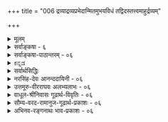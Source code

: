 +++
title = "006 द्रव्याद्रव्यप्रभेदान्मितमुभयविधं तद्विदस्तत्त्वमाहुर्द्रव्यम्"

+++
<details><summary>मूलम्</summary>

द्रव्याद्रव्यप्रभेदान्मितमुभयविधं तद्विदस्तत्त्वमाहुर्द्रव्यं द्वेधा विभक्तं जडमजडमिति प्राच्यमव्यक्तकालौ ।  
अन्त्यं प्रत्यक् पराक् च प्रथममुभयधा तत्र जीवेशभेदान्नित्या भूतिर्मतिश्चेत्यपरमिह जडामादिमां केचिदाहुः ॥ ६ ॥
</details>

<details><summary>सर्वाङ्कषा - ६</summary>

'उद्देशो लक्षणं परीक्षा च' इत्युक्तक्रमेण प्रथममुद्देशमाहद्रव्येत्यादिना । नाम्ना पदार्थसंकीर्तनम् उद्देशः । तस्य विभागपूर्वकत्वाद्विभागमाह - द्रव्येत्यादि । **तद्विदः** = तत्त्वविदः, तत्त्वं द्रव्याद्रव्यभेदात् उभयविधं **मितं** = प्रमितम् आहुः । तत्र द्रव्यं जडम्, अजडम् इति द्वेधा विभक्तम् । तत्र **प्राच्यम्** = आद्यम् तत्त्वार (अबाधितं वस्तु) 

द्रव्यम् (अवस्थाश्रयः) 

जडम् ( परत एव भासमानत्वम्) 

प्रकृतिः 

कालः 

अजडम् ( स्वतो भासमानत्वम्) 

प्रत्यक् 

पराक् 

(स्वस्मै भासमानत्वम्) (परस्मा एव भासमानत्वम्) 

जीवः ईश्वरः नित्यविभूतिः धर्मभूतज्ञानम् 

अद्रव्यम् (द्रव्याश्रितम्) 

सत्त्वम्, रज, तमः, शब्दः, स्पर्शः, रूपम्, 

रसः, गन्धः, संयोगः, शक्तिः 



[[10]]

अन्त्यं प्रत्यक् पराक् च प्रथममुभयधा तत्र जीवेशभेदात् 

नित्या भूतिर्मतिश्चेत्यपरमिह जडामादिमां केचिदाहुः ॥6॥ 

जडद्रव्यम् **अव्यक्तकालौ=अव्यक्तम्** = प्रकृतिः, कालश्च इति द्वेधा विभक्तम् । **अन्त्यम्** =अजडं द्रव्येभ् प्रत्यक् पराक् इति द्वेधा विभक्तम् । **प्रथमम्** = प्रत्यक् द्रव्यंम् **जीवेशभेदात्** = जीवः ईश्वरः इति भेदात् उभयथा विभक्तम्। **अपरं** = पराक् द्रव्यंम् नित्या भूतिः **मतिश्चेति** = 'नित्यविभूतिः ' 'धर्मभूतज्ञानम्' इति द्वेधा विभक्तम् । इह पराग्विषये, केचित् एकदेशिनः **आदिमाम्** = 'नित्या भूतिर्मतिश्चेत्यत्र आदिमांम् नित्यविभूतिं जडामाहुः । वस्तुतस्तु सा अजडैव । एतत्तत्त्वं स्वावसरे ( नायक. 62) विस्तरेण भविष्यति ॥ 

ननु कोऽयं विभागः 'द्रव्यम्, अद्रव्यम्' इति । एवं सति 'घटः, घटभिन्नश्चेति पदार्थो द्विविधः ' इत्यपि विभक्तुं शक्यम् । अतोऽकिञ्चित्करोऽयं विभागः (सा. वि.) इति चेत्, सहस्रसंवत्सरेभ्यः पूर्वतनां स्थितिं न जानन्नधिक्षिपसि त्वम् । देवेन स्वयं वृतैरप्याचायैरभिर्न नूतनः कश्चित्सिद्धान्तः प्रवर्तितः, किन्तु भगवद्रामानुजसिद्धान्तस्यैव स्थूणानिखनवत्स्थापनं कृतम् । भगवद्रामानुजैरपि न नूतनस्सिद्धान्तः प्राकाशि। प्राचीनं वृत्तिकारमतमेव नाथमुन्यादिसंमतं पुनः स्थापितम् । हैतुकैः किल बौद्धैः, तदनुयायिभिः निर्विशेषवादिभिश्च 'व्यासो हासपदीकृतः परिहृतः प्राचेतसचेतसः क्षिप्तः केलिशुकः शुकस्स च मुधा बाधाय बोधायनः ' ( यति. 65 ) इत्युक्तरीत्या श्रुतिस्मृतीतिहासपुराणादयो ग्रन्थाः भगवद्भभक्तिवर्धकाः अर्थशून्याः कृताः । सविशेषवादस्थापनार्थमेवागतं शारीरकसूत्रप्रस्थानमपि निर्विशेषपरं व्याख्यातम् । परमात्मनः गुणविग्रहविभूतयो निरस्ताः । निर्गुणत्वात् स्तुतिर्नष्टा, निराकारत्वात् ध्यानार्चनादिकं गतम्, निर्विशेषत्वात् भगवतो दयावात्सल्यादिकमुत्सारितम् । अतः जगदेव मार्गालाभात् दिग्भ्रान्तं यदाभूत्, तदा निर्विशेषवादप्रतिकोटितया सविशेषवादः सुदृढं स्थापनीयोऽभूत् । एतदर्थमेव श्रीभाष्यमवतारितं भगवद्रामानुजमुनिभिः । श्रीभाष्यस्य परमोद्देशः सविशेषवादस्थापनमेव । अत एव तैः स्वनिर्याणसमये श्रीभाष्याध्ययनाध्यापनमेव स्वशिष्यैः प्रथमकर्तव्यतयाऽऽदिष्टमिति तदीयचरित्रे प्राचीनैः स्पष्टमुदलेखि । एवं भगवद्रामानुजैस्सविशेषवादस्थापनेऽपि तत्समनन्तरकाल एव निस्तुलानामपौरुषेयवाणीनां बौद्धागमानां चाविशेषमेव पश्यता ज्ञानविज्ञानभेदमजानता बौद्धवासनावासितचेतसा केवलहैतुकेन खण्डनकारेण भस्मीकृते सर्वस्मिन्, वेदमार्ग एवार्थशून्ये सञ्जाते, केवलं श्रीभाष्यपठनेन को वा लाभः स्यात्! अतः प्रथमं भगवतः दयावात्सल्यादिकल्याणगुणेषु, ध्यानार्चनप्रणामाद्याचारेषु, भगवद्दिव्यमङ्गलमूर्तिषु च यदि श्रद्धापूर्विका मतिरावश्यकी, तर्हि 'ब्रह्म न निर्विशेषम्, किन्तु सविशेषमेव ' इति ब्रह्मणः सविशेषत्ववादः प्रथममाश्रयणीयः । विशेषाश्च ब्रह्मणि गुणविग्रहविभूतयः । ब्रह्मणः सगुणत्वेन स्तुतीनामर्थवत्ता, दिव्यमङ्गलविग्रहवत्त्वेन ध्यानार्चनप्रणामादीनामवकाशलाभः, नानाविधभगवद्वैभवानां परिचयेन 'एतां विभूति योगं च मम यो वेत्ति तत्त्वतः । सोऽविकम्प्येन योगेन युज्यते नात्र संशयः ॥ (गी.10-7) इत्युक्तक्रमेण भक्तियोगस्य पोषणं च भवति । एतत्त्रयमन्तरा साधनादिकं कथं भवेन्मनुजानाम् । अतः ब्रह्मणस्सविशेषवादे श्रद्धा प्रथममास्थेया । तद्दृष्ट्या 'द्रव्यम्, द्रव्याश्रितं चेत्येवं तत्त्वं द्विविधम्' इति प्रदर्शनार्थमेवैवं विभागः कृतः । एवं विभागेन को लाभः ? इति प्रश्नस्योत्तरं स्वयमेवाद्रव्यसरस्यारम्भे 

7. 

[[11]]

[ द्रव्यादीनां लक्षणानि ] 

तत्र द्रव्यं दशावत् प्रकृतिरिह गुणैस्सत्त्वपूर्वैरुपेता 



कालोऽब्दाद्याकृतिस्स्यादणुरवगतिमान् जीव ईशोऽन्य आत्मा । वक्ष्यत्याचार्यः । एवं ‘द्रव्यम्, गुणश्च' इत्येव कुतो न विभक्तमिति चेत्, गुणपदं साङ्केतिकं जातं पण्डि - तानाम् । गुणगुणिनोरभेदवादोऽपि केषाञ्चित् । अतस्सर्वथा द्रव्यप्रतिकोटिभूततया सर्वसंग्रहार्थमेव विभागः प्रादर्शि । तत्राद्रव्यपदेन नञ्तत्पुरुषस्थलेऽभावबोधो न न्याय्यः, किन्तु भाव एव विलक्षणः कश्चित् तत्र विवक्षित इति सूचितम् । अतश्च द्रव्यं द्रव्याश्रितं (गुणः) चेति तत्त्वं द्विविधमित्यर्थः । तेन च बहुषु स्थलेषु बह्वीनां समस्यानां परिहारो भवतीति तत्तत्प्रकरणे व्यक्तीक्रियते । अतोऽयं विभागः सविशेषवादसूचकतयाऽऽदृत इति नाव्यावर्तक इत्यवधेयम् । अधिकमद्रव्यसरे ॥ 

अत्रेदमवधेयम् – प्रत्यक्पराक्पदयोरर्थे अस्ति कश्चिद्विशेषः एतत्सिद्धान्ते । परमते प्रत्यगात्मा “परमात्मैव । सिद्धान्ते तु जीवेश्वरभेदस्य, जीवानां परस्परं भेदस्य च सत्यत्वाङ्गीकारात् सर्वेऽप्यात्मानः स्वस्वदृष्ट्या प्रत्यगात्मान एव; परबुद्ध्या तु 'त्वम्' 'सः' इत्यपि व्यवहारात् आत्मा परागपि भवति । अत एवाहमर्थो जडाsमिश्रित इत्यपि न । अयमर्थोऽग्रे (जीव. 7) विस्तरेण विचार्यते । अत एव ‘पराक्त्वम्' न जडत्वपर्यायम् । 'जडत्वम्' तु अस्वयंप्रकाशत्वम् । तच्च स्वयंप्रकाशे आत्मनि अन्यदृष्ट्यापि कथं स्यात् ? अतः परत एव भासमानत्वं जडत्वम् । स्वतो भासमानत्वम् अजडत्वम् । स्वतः स्वस्मै भासमानत्वं प्रत्यक्त्वम् । परस्मै स्वतः भासमानत्वं पराक्त्वम्, न तु परतो भासमानत्वम् । अथवा जडपर्यायः पराक्शब्दः अन्य एव, अजडसाधारणः पराक्शब्दः अन्य एव । अधिकं जीवसरे (7) भविष्यति ॥ ६ ॥
</details>

<details><summary>सर्वाङ्कषा-पाठान्तरम् - ०६</summary>

'उद्देशो लक्षणं परीक्षा च' इत्युक्तक्रमेण प्रथममुद्देशमाह - द्रव्येत्यादिना । नाम्ना पदार्थसंकीर्तनम् उद्देशः । तस्य विभागपूर्वकत्वाद्विभागमाह - द्रव्येत्यादि । तद्विदः = तत्त्वविदः, तत्त्वं द्रव्याद्रव्यप्रभेदात्‌ उभयविधं मितं = प्रमितम्‌ आहुः । तत्र द्रव्यं जडम्‌, अजडम्‌ इति द्वेधा विभक्तम्‌ । तत्र प्राच्यम्‌ = आद्यं जडद्रव्यम्‌ अव्यक्तकालौ = अव्यक्तम्‌ = प्रकृतिः, कालश्च इति द्वेधा विभक्तम्‌ । अन्त्यम्‌ = अजडं द्रव्यं प्रत्यक्‌ पराक्‌ इति द्वेधा विभक्तम्‌ । प्रथमम्‌ = प्रत्यक्‌ द्रव्यं जीवेशभेदात्‌ = जीवः ईश्वरः इति भेदात्‌ उभयथा विभक्तम्‌ । अपरं = पराक्‌ द्रव्यं नित्या भूतिः मतिश्चेति = 'नित्यविभूतिः' 'धर्मभूतज्ञानम्' इति द्वेधा विभक्तम्‌ । इह पराग्विषये, केचित्‌ एकदेशिनः आदिमाम्‌ = 'नित्या भूतिर्मतिश्चे'त्यत्र आदिमां नित्यविभूतिं जडामाहुः । वस्तुतस्तु सा अजडैव । एतत्तत्त्वं स्वावसरे (नायक. ६२) विस्तरेण भविष्यति ॥   
ननु कोऽयं विभागः 'द्रव्यम्‌, अद्रव्यम्‌' इति । एवं सति 'घटः, घटभिन्नश्चेति पदार्थो द्विविधः' इत्यपि विभक्तुं शक्यम्‌ । अतोऽकिञ्चित्करोऽयं विभागः (सा.वि.) इति चेत्‌, सहस्रसंवत्सरेभ्यः पूर्वतनां स्थितिं न जानन्नधिक्षिपसि त्वम्‌ । देवेन स्वयं वृतैरप्याचारर्यैरेभिर्न नूतनः कश्चित्सिद्धान्तः प्रवर्तितः, किन्तु भगवद्रामानुजसिद्धान्तस्यैव स्थूणानिखनवत्स्थापनं कृतम्‌ । भगवद्रामानुजैरपि न नूतनस्सिद्धान्तः प्राकाशि । प्राचीनं वृत्तिकारमतमेव नाथमुन्यादिसंमतं पुनः स्थापितम्‌ । हैतुकैः किल बौद्धैः, तदनुयायिभिः निर्विशेषवादिभिश्च 'व्यासो हासपदीकृतः परिहृतः प्राचेतसश्चेतसः क्षिप्तः केलिशुकः शुकस्स च मुधा बाधाय बोधायनः' (यति.६५) इत्युक्तरीत्या श्रुतिस्मृतीतिहासपुराणादयो ग्रन्थाः भगवद्भक्तिवर्धकाः अर्थशून्याः कृताः । सविशेषवादस्थापनार्थमेवागतं शारीरकसूत्रप्रस्थानमपि निर्विशेषपरं व्याख्यातम्‌ । परमात्मनः गुणविग्रहविभूतयो निरस्ताः । निर्गुणत्वात्‌ स्तुतिर्नष्टा, निराकारत्वात्‌ ध्यानार्चनादिकं गतम्‌, निर्विशेषत्वात्‌ भगवतो दयावात्सल्यादिकमुत्सारितम्‌ । अतः जगदेव मार्गालाभात्‌ दिग्भ्रान्तं यदाभूत्‌, तदा निर्विशेषवादप्रतिकोटितया सविशेषवादः सुदृढं स्थापनीयोऽभूत्‌ । एतदर्थमेव श्रीभाष्यमवतारितं भगवद्रामानुजमुनिभिः । श्रीभाष्यस्य परमोद्देशः सविशेषवादस्थापनमेव । अत एव तैः स्वनिर्याणसमये श्रीभाष्याध्ययनाध्यापनमेव स्वशिष्यैः प्रथमकर्तव्यतयाऽऽदिष्टमिति तदीयचरित्रे प्राचीनैः स्पष्टमुदलेखि । एवं भगवद्रामानुजैस्सविशेषवादस्थापनेऽपि तत्समनन्तरकाल एव निस्तुलानामपौरुषेयवाणीनां बौद्धागमानां चाविशेषमेव पश्यता ज्ञानविज्ञानभेदमजानता बौद्धवासनावासितचेतसा केवलहैतुकेन खण्डनकारेण भस्मीकृते सर्वस्मिन्‌, वेदमार्ग एवार्थशून्ये सञ्जाते, केवलं श्रीभाष्यपठनेन को वा लाभः स्यात्‌! अतः प्रथमं भगवतः दयावात्सल्यादिकल्याणगुणेषु, ध्यानार्चनप्रणामाद्याचारेषु, भगवद्दिव्यमङ्गलमूर्तिषु च यदि श्रद्धापूर्विका मतिरावश्यकी, तर्हि 'ब्रह्म न निर्विशेषम्‌, किन्तु सविशेषमेव' इति ब्रह्मणः सविशेषत्ववादः प्रथममाश्रयणीयः । विशेषाश्च ब्रह्मणि गुणविग्रहविभूतयः । ब्रह्मणः सगुणत्वेन स्तुतीनामर्थवत्ता, दिव्यमङ्गलविग्रहवत्त्वेन ध्यानार्चनप्रणामादीनामवकाशलाभः, नानाविधभगवद्वैभवानां परिचयेन 'एतां विभूतिं योगं च मम यो वेत्ति तत्त्वतः । सोऽविकम्प्येन योगेन युज्यते नात्र संशयः ॥' (गी.१०-७) इत्युक्तक्रमेण भक्तियोगस्य पोषणं च भवति । एतत्त्रयमन्तरा साधनादिकं कथं भवेन्मनुजानाम्‌ । अतः ब्रह्मणस्सविशेषवादे श्रद्धा प्रथममास्थेया । तद्दृष्ट्या 'द्रव्यम्‌, द्रव्याश्रितं चेत्येवं तत्त्वं द्विविधम्‌' इति प्रदर्शनार्थमेवैवं विभागः कृतः । एवं विभागेन को लाभः? इति प्रश्नस्योत्तरं स्वयमेवाद्रव्यसरस्यारम्भे वक्ष्यत्याचार्यः । एवं 'द्रव्यम्‌, गुणश्च' इत्येव कुतो न विभक्तमिति चेत्‌, गुणपदं साङ्केतिकं जातं पण्डितानाम्‌ । गुणगुणिनोरभेदवादोऽपि केषाञ्चित्‌ । अतस्सर्वथा द्रव्यप्रतिकोटिभूततया सर्वसंग्रहार्थमेव विभागः प्रादर्शि । तत्राद्रव्यपदेन नञ्तत्पुरुषस्थलेऽभावबोधो न न्याय्यः, किन्तु भाव एव विलक्षणः कश्चित्‌ तत्र विवक्षित इति सूचितम्‌ । अतश्च द्रव्यं द्रव्याश्रितं (गुणः) चेति तत्त्वं द्विविधमित्यर्थः । तेन च बहुषु स्थलेषु बह्वीनां समस्यानां परिहारो भवतीति तत्तत्प्रकरणे व्यक्तीक्रियते । अतोऽयं विभागः सविशेषवादसूचकतयाऽऽदृत इति नाव्यावर्तक इत्यवधेयम्‌ । अधिकमद्रव्यसरे ॥   
अत्रेदमवधेयम्‌ - प्रत्यक्पराक्पदयोरर्थे अस्ति कश्चिद्विशेषः एतत्सिद्धान्ते । परमते प्रत्यगात्मा परमात्मैव । सिद्धान्ते तु जीवेश्वरभेदस्य, जीवानां परस्परं भेदस्य च सत्यत्वाङ्गीकारात्‌ सर्वेऽप्यात्मानः स्वस्वदृष्ट्या प्रत्यगात्मान एव; परबुद्ध्या तु 'त्वम्‌' 'सः' इत्यपि व्यवहारात्‌ आत्मा परागपि भवति । अत एवाहमर्थो जडाजडमिश्रित इत्यपि न । अयमर्थोऽग्रे (जीव.७) विस्तरेण विचार्यते । अत एव 'पराक्त्वम्‌' न जडत्वपर्यायम्‌ । 'जडत्वम्‌' तु अस्वयंप्रकाशत्वम्‌ । तच्च स्वयंप्रकाशे आत्मनि अन्यदृष्ट्यापि कथं स्यात्‌? अतः परत एव भासमानत्वं जडत्वम्‌ । स्वतो भासमानत्वम् अजडत्वम्‌ । स्वतः स्वस्मै भासमानत्वं प्रत्यक्त्वम्‌ । परस्मै स्वतः भासमानत्वं पराक्त्वम्‌, न तु परतो भासमानत्वम्‌ । अथवा जडपर्यायः पराक्शब्दः अन्य एव, अजडसाधारणः पराक्शब्दः अन्य एव । अधिकं जीवसरे (७) भविष्यति   
(अत्र चित्रं योजनीयम्)  
॥ ६ ॥
</details>

<details><summary>ಕನ್ನಡ</summary>

तत्त्वत्रयज्ञानक्कॆ तळहदियागिरुव तत्वविभागवन्नु प्रदर्शिसु- तारॆ तत्त्व द्रव्याद्रव्य प्रभेदात् उभयविधं मितं तद्विदः आहुः-तत्त्ववु द्रव्य मत्तु अद्रव्यवॆम्ब भेददिन्द ऎरडु विधवॆन्दु निश्चितवागिदॆ ऎन्दु तत्त्ववन्नरितवरु हेळुत्तारॆ. द्रव्यं जड,अजडं इति द्वेधा विभक्तं इदरल्लि द्रव्यवु जड मत्तु अजडवॆन्दु ऎरडु विधवागि वर्गिकरिसल्पट्टिदॆ. प्राच्यं अव्यक्तकालौ मॊदलनॆयदाद जड वर्गवु प्रकृति, काल ऎन्दु ऎरडुविध वागुत्तदॆ. अन्नं प्रत्यक् सराज् च ऎरडनॆय अजडवर्गवु प्रत्यक् मत्तु पराक् ऎन्दु ऎरडु विध. तत्र प्रथमं जीवेशभेदात् उभयथा-अदरल्लि मॊदलनॆयदाद प्रत्यग्‌वर्ग जीव मत्तु ईश्वर ऎम्ब भेददिन्द ऎरडु विध. अपरमपि नित्या भूति- मतिश्चिति उभयथा मत्तॊन्दाद पराग्‌वर्गवू नित्यविभूति धर्मभूतज्ञानवॆन्दु ऎरडु विध. केचित् आदिमां जडां आहुः ई सिद्धान्तक्कॆ सेरिद एकदेशिगळाद कॆलवरु मॊदलनॆयदाद नित्यविभूतियन्नु जडवॆन्दु हेळुत्तारॆ. 

तम्म (अबाधित वस्तु) 

द्रव्य 

(अवस्था (परिणामा)श्रय) 

अद्रव्य (द्रव्याश्रित) 

जड 

अजड 

सरजस्, तमस् 

शब्द, स्पर्श, रूप,रस 

(परत एव भासमान) 

प्रकृति 

काल 

(स्वतो भासमान) गन्ध संयोग,शक्ति. 

पराक् (परस्मा एव भासमान) 

प्रत्यक् (स्व भासमान) 

जीव 

क नित्यविभूति धर्मभूतज्ञान 

ईश्वर 

द्रव्यादिगळ लक्षणवन्नु मुन्दिन श्लोकदल्लि हेळलागिदॆ.

अबाधितवाद वस्तुवे तत्त्व, हग्गदल्लि हावुभ्रमॆ बन्दाग अनन्तर- कालदल्लि इदु हावल्ल, हग्ग' ऎम्ब बाधज्ञान बरुवुदरिन्द रज्जु सर्प अतत्त्व, हीगॆ बाधज्ञान यावुदक्कॆ बरुवुदिल्लवो अदु तत्त्व. आदरू इदु सत्यद पर्यायवल्ल; अदक्किन्तलू व्यापकवाद अर्थवन्नुळ्ळद्दु. 

परत एव भासमान जड, घटादिवस्तुगळ इरुविकॆगॆ नम्म ज्ञानवे प्रमाण. आदरॆ 'नानु' ऎम्ब आत्मनु तन्न इरुविकॆगॆ बेरॆ प्रमाणवन्नु अपेक्षिसुवुदिल्ल. आदुदरिन्द घटादिगळु जड, आत्मादिगळु अजड अथवा स्वप्रकाश, परतः भासमान, पर भासमान ऎम्ब ऎरडक्कू; स्वतः भासमान, स्व भासमान ऎम्ब ऎरडक्कू महदन्तरविदॆ॥६॥ 

</details>

<details><summary>सर्वार्थसिद्धिः</summary>

अथ निरूप्यमर्थजातं साधर्म्यवैधर्म्यभेदैस्संगृह्य विभज्य च निर्दिशति - द्रव्येति । अत्र तत्त्वमिति पदार्थमात्रोक्तिः । मितं - प्रमितम् । तथात्वं च सर्वसाधारणम् । तदपि हि सामान्यतः प्रमितम् । अन्ततस्स्वपरनिर्वाहान्नानवस्था । इदं च साधर्म्योक्तिमात्रं व्यवच्छेद्याभावेन लक्षणत्वासिद्धेरित्येके । निर्दिष्टव्यापित्वे सति तदन्यवृत्ति(रहितत्वा)विरहाल्लक्षणमपि स्यादित्यन्ये । बाह्यकुदृष्टिव्यावृत्तास्तद्विदः । अत्र तत्तदन्यरूपेण विभागेषु न नीलपीतादिवत्कोट्यन्तरावकाशः । द्रव्यत्वात्यन्ताभाववत्त्वरूपेण तदन्यत्वस्य विवक्षितत्वाद्द्रव्यलक्षणं वक्ष्यति । जडमिह स्वगोचरज्ञानत एव प्रकाशमानम् । अव्यक्तशब्देन व्यक्तमपि लक्ष्यते तदनन्यद्रव्यत्वज्ञापनार्थम् । प्रत्यक् - स्वस्मै भासमानम् । पराक् - परस्मा एव भासमानम् । भूतिर्विभूतिः, स्वातिशयाधानार्थं नियन्तव्यद्रव्यम् । नित्या भूतिरिति नित्यप्राचुर्यतश्शुद्धसत्त्वमुपलक्ष्यते । इहादिमां - नित्यभूतिम् । केचिज्जडामाहुरिति सयूथ्यमतभेदोक्तिः ॥ ६ ॥ इति द्रव्यविभागः ॥
</details>

<details><summary>नरसिंह-देवः आनन्ददायिनी - ०६</summary>

ननु निरूपणे प्रवृत्तस्य तत्वविभागकरणमसङ्गतमित्यत्राह - अथ निरूप्यमिति । निरूपणसौकर्याय विभागः कृत इति भावः ।  
तदपीति - प्रमितत्वमित्यर्थः । ननु प्रमितत्वेऽपि प्रमितत्वे अनवस्थेत्यत्राह - अन्तत इति । ननु प्रमितत्वस्य लक्षणत्वं नोपपद्यते इतराप्रसिद्धावितरभेदासाधकत्वादित्यत्राह - इदं चेति । न्यावर्तकत्वाभावेऽपि व्यवहारप्रयोजकत्वाभिप्रायेणाह - निर्दिष्टेति - निर्दिष्टं - लक्ष्ययम् । लक्ष्यनिष्ठात्यन्ताभावाप्रतियोगित्वं तद्व्यापित्वम् । तदन्यवृत्तित्वनिषेधश्च निर्दिष्टत्वरूपलक्ष्य-तावच्छेदकव्याप्यत्वम् । तेन तदन्यस्याप्रसिद्ध्या तत्प्रयुक्तदोषानवकाशः । केचित्तु - निर्दिष्टं -स्वलक्ष्यम् । स्वलक्ष्यव्यापकत्वे सति तदन्यनिष्ठत्वं तत्तदतिव्यापकेषु प्रसिद्धं प्रकृते निषिध्यते; यथा स्वोपादानगोचरजन्यकृतिजन्यान्यत्वमित्यत्रेत्याहुः ॥  
ननु द्रव्यान्यत्वं द्रव्यस्याप्यस्ति घटस्य पटादन्यत्वात् । तथा च तदन्यरूपेण विभागे नीलपीतादिवत् कोट्यन्तरमस्त्येवेत्यत आह - द्रव्यत्वात्यन्ताभाववत्त्वरूपेणेति । स्वगोचरं स्वभिन्नमेव; भेदनिबन्धनत्वाद्विषयविषयिभावस्येति भावः ॥ ६ ॥  
इति द्रव्याद्रव्यविभागः ॥
</details>

<details><summary>उत्तमूरु-वीरराघवः अलभ्यलाभः - ०६</summary>

तत्त्वमुक्ताकलापनाम्नैव नानातत्त्वसद्भावः तत्त्वपदेन सामान्यलक्षणञ्च सूच्यते । तदेव नानात्वं सामान्यनिर्देशपूर्वकं विशदयति द्रव्येति । तद्विदः तत्त्वविदः यद्वा द्रव्याद्रव्यविदः तत्त्वं मितमाहुः द्रव्याद्रव्यभेदात् द्विविधञ्चाहुः । आहुरित्यस्य उपरि प्रतिवाक्यमन्वयः । द्रव्यं जडमजडमिति द्वेधा विभक्तमाहुः । प्राच्यं जडमव्यक्तकालावाहुः । अन्त्यमजडं प्रत्यङ् पराक् चाहुः । तत्र प्रथमं प्रत्यक् जीवेशभेदादुभयथा आहुः । तत्रापरं परागपि नित्यविभूतिर्मतिश्चेत्युभयथा आहुः । तत्राऽऽदिमां नित्यभूतिं एकदेशिनो जडामाहुः । तदा जडत्रैविध्यं पराच एकविधत्वञ्च भाज्यम् । तच्च प्रमाणस्वारस्यदर्शिनामस्माकं नेष्टमित्यर्थः । मितमित्यस्य सामान्यतः निश्चितमित्यर्थे अतत्त्वसाधारण्यात् तत्त्वपदार्थता न स्यादिति प्रमितमित्यर्थवर्णनम् । प्रमितत्वं सामान्यधर्मः । ननु प्रमितत्वमप्येकं तत्त्वम् । तत्र कथं प्रमितत्वम् । स्वस्मिन् स्ववृत्त्ययोगात् । अवृत्तौ, कथं स सामान्यधर्मः । प्रमिततात्वेन रूपेण सामान्यतेति चेत्, एवं सति प्रमितत्वे प्रमितत्वं तत्रान्यत् प्रमितत्वं तत्रान्यत् तदित्येवमनवस्थेत्यत्राह स्वपरेति । प्रमितत्वं नाम विषये प्रमासंयोगः । तस्य प्रमायां विषये च स्वरूपमेव संबन्धः । तत्र नामवस्था । सैव प्रमा विषयव्यवहारं स्वव्यवहारं विषये स्वसंयोगव्यवहारञ्चापादयति ॥ तस्मिन् प्रमितत्वे स्यकीयपरकीयज्ञानान्तरवेद्यत्वमपि संभवतीत्यनवस्थेति चेत् - तस्यापि ज्ञानान्तरीयस्वरूपात्मकसंबन्धरूपतया नाधिकपदार्थकल्पनेति भावः । साधर्म्येति । अस्य वैधर्म्यरूपत्वं न भवति । लोके अप्रमितवस्त्वभावात् । व्यावर्तकत्वं हि लक्षणधर्मः; तदत्र नास्तीति भावः । पक्षान्तरमाह निर्दिष्टेति । निर्दिष्टपदं लक्ष्यर्थकम् । सर्वलक्ष्यवृत्तित्वे स्वति लक्ष्येतरवृत्तिरहितत्वं लक्षणलक्षणम् । वृत्तिः आधेयता; तद्रहितत्वम् । न च प्रकृते लक्ष्येतपप्रसिद्ध्या लक्षणमिदमनन्वितमिति वाच्यम् - इतरवृत्ति(भेदवद्वृत्ति)त्यसंबन्धेन लक्ष्याभावस्यैवोत्तरदलार्थत्वात् मितत्वरूपधर्मे तेन संबन्धेन घटादिवैशिष्ट्ये सत्यपि सामान्यतः लक्ष्यभूततत्त्ववैशिष्ट्यस्य दुर्वचतया तेन व्यधिकरणसंबन्धेन तत्त्वाभावसत्त्वात् । यद्वा स्वाश्रयभिन्नवृत्तिप्रकृतलक्षणको यो यो धर्मः तद्भिन्नप्रयतलक्ष्यतावच्छेदमधर्मकत्वं द्वितीयदलार्थः । घटत्पादिकं स्वपदग्राह्यम् । तत्त्वपदव्यवहार्यत्वं तु न तथा । अथवा लक्षणे व्याप्यत्वकथनात् लक्ष्यतायच्छेदके व्यापकत्वसिद्ध्या स्वव्यापकलक्ष्यतावच्छेदकव्यापकत्वं लक्षणलक्षणम् । तदिहाक्षतमिति ।   
ननु षट्पदार्थी सप्तपदार्थी षोडशपदार्थीत्येवं तत्र तत्र विभागे सति कथं द्वये सर्गन्तर्भाव इत्यत्राह अत्रेति । तत् तद्भिन्नञ्चेति विभागे तृतीयकोटिर्न भवति । यथा भावोऽभावश्चेति सर्वप्रभेयविभागे । तदुक्तम्, 'परस्परविरोधे हि न प्रकारान्तरस्थितिः' इति । परं तु अस्मत्पक्षे अभावस्य भावेऽन्तर्भावात् तथा विभागो नेष्टः । न च नीलपीतादिवत् परस्परविरोधः; किन्तु तत्प्रतियोगिकाभावरूपत्वेन । ननु अद्रव्यत्वं द्रव्यभेदः । द्रव्यत्वञ्च जातिर्नेष्यते । तथाच अद्रव्यत्वं पृथिवीभिन्नत्वजलभिन्नत्वादिरूपमेव । तत्रैकस्याद्रव्यत्वस्य विवक्षायां द्रव्यमेवान्यत् अद्रव्यं तृतीयं भवतीति नीलपीतादितौल्यात् कथं द्वेधमेवेत्यत्राह द्रव्यत्वात्यन्तेति । तत्र द्रव्यं दशावदिति सामान्यलक्षणस्य वक्ष्यमाणत्वात् जात्यस्वीकारेऽपि तत्सामान्याभाव एवाद्रव्यत्वमिति न दोष इति भावः । लक्ष्यत इति । अव्यक्तपदं विशेषणोपलक्षणसाधारण्येन अव्यक्तत्वावस्थाश्रय इत्यर्थकम् । अतो व्यक्तव्यवच्छेदो नेति भावः । पृथक् व्यक्तवचनं हि अन्यद्रव्यत्व एव भवति । परस्मा एवेति । एकप्रत्यग्द्रव्यस्य अन्यप्रत्यग्द्रव्यं प्रति (आत्मान्तरं प्रति)धर्मभूतज्ञानेन भासमानत्वात् पराक्त्वापत्तौ विमागव्याघातः स्यात् । अत एवकारः । तथा च स्वस्मै अप्रकाशमानत्वं प्रकाशफलित्वानाश्रयत्वं पराक्त्वम् ॥ ६ ॥
</details>

<details><summary>वाधूल-श्रीनिवासः गूढार्थ-विवृतिः - ०६</summary>

स्वमते जातेरेवाभावात् द्रव्यत्वात्यन्ताभावेति कथमुच्यत इत्याशङ्क्य द्रव्यत्वं वक्ष्यमाणलक्षणरूपमित्यभिप्रेत्याह द्रव्यलक्षणमिति ॥ ६ ॥
</details>

<details><summary>सौम्य-वरद-रामानुज-गूढार्थ-प्रकाशः - ०६</summary>

सामान्यलक्षणं विशदयति - मितं प्रमितमित्यादिना । तदपीति । प्रमितत्वमपीत्यर्थः । अद्रव्यशब्देन द्रव्यान्यत्वस्य विवक्षितत्वे रूपसामान्ये नीलत्वपीतत्वाद्यवान्तरभेदवत् अद्रव्यरसामान्ये घटपटादिप्रत्येकान्यत्वरूपावान्तरभेदविवक्षायां तस्यानन्तत्वेन ज्ञातुमशक्यत्यात् अद्रव्योक्तिः अयुक्ता स्यादिति शङ्कां परिहरन् अद्रव्यशब्दविवक्षितमाह - अत्रेत्यादिना । कोट्यन्तरशब्देनावान्तरभेदो विवक्ष्यते । अथवा, ननु न्यूनाधिकसंख्याव्यवच्छेदार्थं विभागकरणम्, अत्र तन्न सम्भयति - द्रव्यगुणकर्मभेदाद्वा, षोडशपदार्थादिभेदाद्वा विभागसम्भवादित्यत्राह - अत्रेति । अयं भावः - असाधारणरूपेण तदन्यरूपेण च विभागकरणे रूपे नीलपीतादिवत् भेदान्तरं न संभवति । गौरवात् विधान्तरेण विभागो न विवक्षित इति । ननु द्रव्यत्वं द्रव्यासाधारणधर्मः, तदनिर्वचने अद्रव्यत्वं कथमित्यत आह द्रव्येति । स्वेनाप्रकाशमानत्वमेव जडलक्षणं विवक्षितम् । प्रयोगप्रसिद्ध्यानुगुण्येनोक्तम्; स्वगोचरज्ञानवत एव प्रकाशमानमिति । स्वस्मा इति । स्वस्मै अनवभासमानत्वमेव पराग्लक्षणम् । पराक्छब्दप्रयोगानुगुण्येन परस्मा एव भासमानमित्युक्तम् । परस्मै भासमानत्वं पराक्त्वमित्युक्ते प्रत्यग्वस्तुनोऽपि पराक्त्वप्रसङ्ग इति तन्निवृत्त्यर्थं परस्मा एवेत्युक्तम् ॥ ६ ॥
</details>

<details><summary>अभिनव-रङ्गनाथः भाव-प्रकाशः - ०६</summary>

\*१ प्रमितमिति - द्रव्याद्रव्ययोरेकजातीयप्रमाविषयत्वोक्त्या निर्विकल्पकमेकमेव प्रमा न तु विकल्पः । निर्विकल्पके धर्मी भासते सविकल्पके च धर्माः । अतो धर्मिमात्रमेव परमार्थसदिति वैभाषिककुसृतेर्नावकाश इति सूचितम् । विवेचयिष्यते चेदमुपरिष्टात् । एतन्न्यायेन च न ब्रह्मगुणापलाप इति स्पष्टं निर्विकल्पकवादे ॥  
\*२ तदन्यवृत्तिरहितत्वादिति - सिद्धान्ते भावान्तराभावपक्षाङ्गीकारेण तदन्यस्याप्रसिद्धावपि न क्षतिः । विवेचयिष्यते चैतदग्रे ॥  
द्रव्यं द्वेधेति - अथवा द्रव्यं द्विविधं आत्मानात्मभेदात् । त्रेधा वा भोक्तृभोग्यनियन्तृश्रुत्यनुसारात् । षोढा वा - त्रिगुणकालजीवेश्वरशुद्धसत्वमतिभेदात् । एकं वा इतरविशिष्टं प्राधान्यतः परं ब्रह्म; मुमुक्षुभिः प्रकर्षेण मेयत्वश्रुतेः इति न्यायपरिशुद्धिः । अशेषचिदचित्प्रकारं ब्रह्मैकमेव तत्वं । तदन्तर्गतं च सर्वं द्रव्याद्रव्यात्मना विभक्तं इति न्यायासिद्धाञ्जनम् ।  
\*२ द्रव्यत्वात्यन्ताभाववत्त्वरूपेणेति - एतेन प्रतियोगिमत्ताविरोधित्वं सूचितम् । 'वस्त्वन्तरगतासाधारणविरोधिधर्म एव समानाधिकरणव्यधि-करणनिषेधभेदेनान्योन्याभावोऽत्यन्ताभावश्च' इति तात्पर्यचन्द्रिकासूक्तिरत्रानुसन्धेया ॥ ६ ॥
</details>









